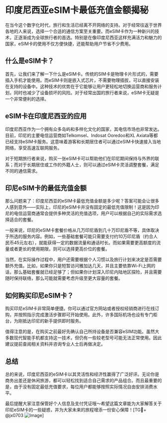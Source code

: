 # 印度尼西亚eSIM卡最低充值金额揭秘

在当今这个数字化时代，旅行和生活已经离不开网络的支持。对于经常往返于世界各地的人来说，选择一个合适的通信方案至关重要。而eSIM卡作为一种新兴的技术，正逐渐成为全球旅行者的首选。特别是在像印度尼西亚这样充满活力和魅力的国家，eSIM卡的使用不仅方便快捷，还能帮助用户节省不少费用。

## 什么是eSIM卡？

首先，让我们来了解一下什么是eSIM卡。传统的SIM卡是物理卡片形式的，需要插入手机才能使用。而eSIM卡则是嵌入式芯片，不需要物理插拔，可以直接安装在支持的设备中。这种技术的优势在于它能够让用户更轻松地切换运营商和服务计划，同时也减少了设备损坏的风险。对于经常出国的旅行者来说，eSIM卡无疑是一个非常便利的选择。

## eSIM卡在印度尼西亚的应用

印度尼西亚作为一个拥有众多岛屿和多样化文化的国家，其电信市场也非常发达。目前，印尼的主要电信运营商如Telkomsel、Indosat Ooredoo和XL Axiata等都已经支持eSIM卡服务。这意味着游客和长期居住者可以通过eSIM卡快速接入当地网络，享受高速互联网服务。

对于短期旅行者来说，购买一张eSIM卡可以帮助他们在印尼期间保持与外界的联系；而对于长期居住或工作的外籍人士，则可以通过eSIM卡灵活调整套餐，满足不同的通信需求。

## 印尼eSIM卡的最低充值金额

那么问题来了：印度尼西亚的eSIM卡最低充值金额是多少呢？答案可能会让很多人感到意外——实际上，印尼的eSIM卡并没有固定的最低充值限制！这是因为印尼的电信运营商通常会提供多种灵活的充值选项，用户可以根据自己的实际需求选择适合的套餐。

一般来说，印尼的eSIM卡套餐价格从几万印尼盾到几十万印尼盾不等，具体取决于所选的服务内容。例如，一些基础套餐可能只需要支付约10万印尼盾（约合人民币45元左右），就能获得一定的数据流量和通话时长。而如果需要更高额度的流量或者更长的使用期限，则可以选择更高价位的套餐。

当然，在实际操作过程中，用户还需要根据个人习惯以及旅行计划来决定是否需要额外充值。比如，如果你只是短暂访问雅加达几天，并且主要依靠Wi-Fi上网的话，那么基础套餐就已经足够了；但如果你计划深入印尼内陆地区探险，并且需要随时保持联络，那么可能就需要考虑升级至更大容量的套餐。

## 如何购买印尼eSIM卡？

购买印尼eSIM卡非常简单便捷。你可以通过官方网站或者授权经销商进行在线订购，并按照指示完成激活步骤即可开始使用。此外，许多国际机场也设有专门柜台，为刚抵达印尼的新手提供即时服务。

值得注意的是，在购买之前最好先确认自己所持设备是否兼容eSIM功能。虽然大多数现代智能手机都支持这一技术，但仍有一些较老型号可能无法正常使用。因此建议提前查阅相关资料并咨询专业人士后再做决定。

## 总结

总的来说，印度尼西亚的eSIM卡以其灵活性和经济性赢得了广泛好评。无论你是商务出差还是休闲旅游，都可以轻松找到适合自己需求的产品组合。而且最重要的是，由于没有固定最低充值要求，每位用户都能够按照实际情况自由安排消费水平。

最后提醒大家注意保管好个人信息及支付凭证哦～希望这篇文章能为大家解答关于印尼eSIM卡的一些疑惑，并为大家未来的旅程增添一份安心保障！[TG💪+ @jx0703 ![Image](https://github.com/user-attachments/assets/dbca1d08-cadb-493c-b0ec-ad6f7a83f270)]